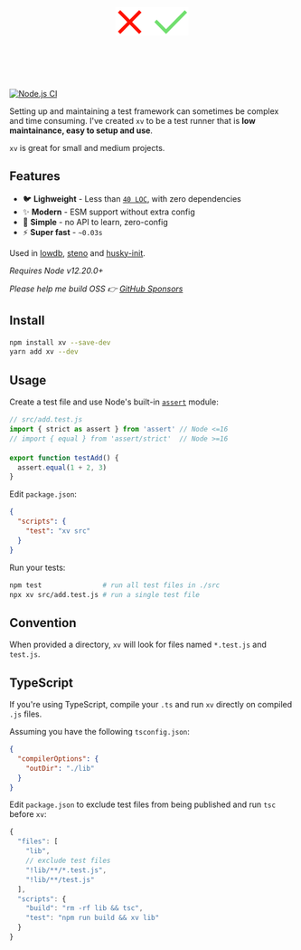 <h1 align="center">
  <br>
  <br>
  <img src="xv.svg" alt="xv" height=50>
  <br>
  <br>
  <br>
</h1>

[![Node.js CI](https://github.com/typicode/xv/actions/workflows/node.js.yml/badge.svg)](https://github.com/typicode/xv/actions/workflows/node.js.yml)

Setting up and maintaining a test framework can sometimes be complex and time consuming. I've created `xv` to be a test runner that is __low maintainance, easy to setup and use__. 

`xv` is great for small and medium projects.

## Features

- 🐦 __Lighweight__ - Less than [`40 LOC`](https://github.com/typicode/xv/blob/main/src/bin.ts), with zero dependencies
- ✨ __Modern__ - ESM support without extra config
- 🔰 __Simple__ - no API to learn, zero-config
- ⚡ __Super fast__ - `~0.03s`


Used in [lowdb](https://github.com/typicode/lowdb), [steno](https://github.com/typicode/steno) and [husky-init](https://github.com/typicode/husky-init).

_Requires Node v12.20.0+_

_Please help me build OSS 👉 [GitHub Sponsors](https://github.com/sponsors/typicode)_

## Install

```sh
npm install xv --save-dev
yarn add xv --dev
```

## Usage

Create a test file and use Node's built-in [`assert`](https://nodejs.org/api/assert.html) module:

```js
// src/add.test.js
import { strict as assert } from 'assert' // Node <=16
// import { equal } from 'assert/strict'  // Node >=16

export function testAdd() {
  assert.equal(1 + 2, 3)
}
```

Edit `package.json`:

```json
{
  "scripts": {
    "test": "xv src"
  }
}
```

Run your tests:

```sh
npm test               # run all test files in ./src
npx xv src/add.test.js # run a single test file
```

## Convention

When provided a directory, `xv` will look for files named `*.test.js` and `test.js`.

## TypeScript

If you're using TypeScript, compile your `.ts` and run `xv` directly on compiled `.js` files.

Assuming you have the following `tsconfig.json`:

```json
{
  "compilerOptions": {
    "outDir": "./lib"
  }
}
```

Edit `package.json` to exclude test files from being published and run `tsc` before `xv`:

```js
{
  "files": [
    "lib",
    // exclude test files
    "!lib/**/*.test.js",
    "!lib/**/test.js"
  ],
  "scripts": {
    "build": "rm -rf lib && tsc",
    "test": "npm run build && xv lib"
  }
}
```
